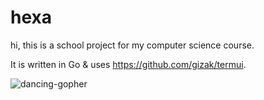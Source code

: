 # hexa

hi, this is a school project for my computer science course.

It is written in Go & uses https://github.com/gizak/termui. 

![dancing-gopher](https://user-images.githubusercontent.com/59238070/203317267-6d471145-3131-483f-aed6-355cc60c70e1.gif)
